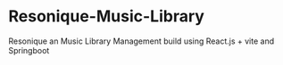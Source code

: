 # Resonique-Music-Library
Resonique an Music Library Management build using React.js + vite and Springboot
